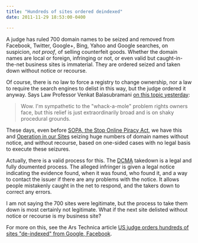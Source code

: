 ```yaml
---
title: "Hundreds of sites ordered deindexed"
date: 2011-11-29 18:53:00-0400

---
```


A judge has ruled 700 domain names to be seized and removed from Facebook, Twitter, Google+, Bing, Yahoo and Google searches, on suspicion, *not proof*, of selling counterfeit goods.  Whether the domain names are local or foreign, infringing or not, or even valid but caught-in-the-net business sites is immaterial.  They are ordered seized and taken down without notice or recourse.

Of course, there is no law to force a registry to change ownership, nor a law to require the search engines to delist in this way, but the judge ordered it anyway. Says Law Professor Venkat Balasubramani [on this topic yesterday](http://blog.ericgoldman.org/archives/2011/11/court_oks_priva.htm):

> Wow.  I'm sympathetic to the "whack-a-mole" problem rights owners face, but this relief is just extraordinarily broad and is on shaky procedural grounds.

These days, even before [SOPA, the Stop Online Piracy Act](http://en.wikipedia.org/wiki/Stop_Online_Piracy_Act), we have this and [Operation in our Sites](http://en.wikipedia.org/wiki/Operation_In_Our_Sites_v._2.0) seizing huge numbers of domain names without notice, and without recourse, based on one-sided cases with no legal basis to execute these seizures.

Actually, there is a valid process for this.  The [DCMA](http://en.wikipedia.org/wiki/Digital_Millennium_Copyright_Act) takedown is a legal and fully doumented process.  The alleged infringer is given a legal notice indicating the evidence found, when it was found, who found it, and a way to contact the issuer if there are any problems with the notice. It allows people mistakenly caught in the net to respond, and the takers down to correct any errors.

I am not saying the 700 sites were legitimate, but the process to take them down is most certainly not legitimate. What if the next site delisted without notice or recourse is my business site?

For more on this, see the Ars Technica article [US judge orders hundreds of sites "de-indexed" from Google, Facebook](http://en.wikipedia.org/wiki/Digital_Millennium_Copyright_Act).
